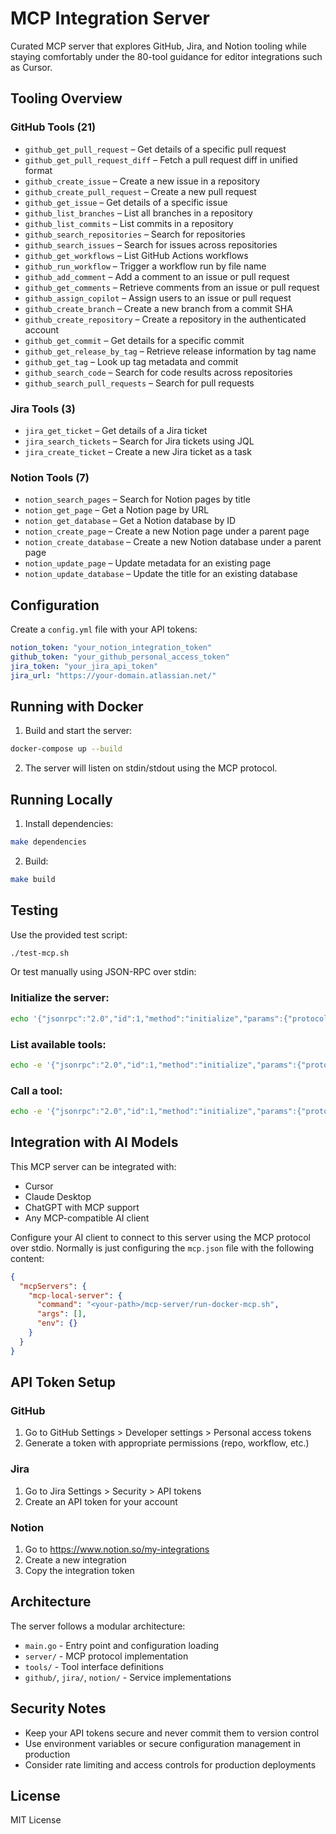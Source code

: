 # MCP Integration Server

Curated MCP server that explores GitHub, Jira, and Notion tooling while staying comfortably under the 80-tool guidance for editor integrations such as Cursor.

## Tooling Overview

### GitHub Tools (21)

- `github_get_pull_request` – Get details of a specific pull request
- `github_get_pull_request_diff` – Fetch a pull request diff in unified format
- `github_create_issue` – Create a new issue in a repository
- `github_create_pull_request` – Create a new pull request
- `github_get_issue` – Get details of a specific issue
- `github_list_branches` – List all branches in a repository
- `github_list_commits` – List commits in a repository
- `github_search_repositories` – Search for repositories
- `github_search_issues` – Search for issues across repositories
- `github_get_workflows` – List GitHub Actions workflows
- `github_run_workflow` – Trigger a workflow run by file name
- `github_add_comment` – Add a comment to an issue or pull request
- `github_get_comments` – Retrieve comments from an issue or pull request
- `github_assign_copilot` – Assign users to an issue or pull request
- `github_create_branch` – Create a new branch from a commit SHA
- `github_create_repository` – Create a repository in the authenticated account
- `github_get_commit` – Get details for a specific commit
- `github_get_release_by_tag` – Retrieve release information by tag name
- `github_get_tag` – Look up tag metadata and commit
- `github_search_code` – Search for code results across repositories
- `github_search_pull_requests` – Search for pull requests

### Jira Tools (3)

- `jira_get_ticket` – Get details of a Jira ticket
- `jira_search_tickets` – Search for Jira tickets using JQL
- `jira_create_ticket` – Create a new Jira ticket as a task

### Notion Tools (7)

- `notion_search_pages` – Search for Notion pages by title
- `notion_get_page` – Get a Notion page by URL
- `notion_get_database` – Get a Notion database by ID
- `notion_create_page` – Create a new Notion page under a parent page
- `notion_create_database` – Create a new Notion database under a parent page
- `notion_update_page` – Update metadata for an existing page
- `notion_update_database` – Update the title for an existing database

## Configuration

Create a `config.yml` file with your API tokens:

```yaml
notion_token: "your_notion_integration_token"
github_token: "your_github_personal_access_token"
jira_token: "your_jira_api_token"
jira_url: "https://your-domain.atlassian.net/"
```

## Running with Docker

1. Build and start the server:

```bash
docker-compose up --build
```

2. The server will listen on stdin/stdout using the MCP protocol.

## Running Locally

1. Install dependencies:

```bash
make dependencies
```

2. Build:

```bash
make build
```

## Testing

Use the provided test script:

```bash
./test-mcp.sh
```

Or test manually using JSON-RPC over stdin:

### Initialize the server:

```bash
echo '{"jsonrpc":"2.0","id":1,"method":"initialize","params":{"protocolVersion":"2024-11-05","capabilities":{},"clientInfo":{"name":"test-client","version":"1.0.0"}}}' | ./mcp-server
```

### List available tools:

```bash
echo -e '{"jsonrpc":"2.0","id":1,"method":"initialize","params":{"protocolVersion":"2024-11-05","capabilities":{},"clientInfo":{"name":"test-client","version":"1.0.0"}}}\n{"jsonrpc":"2.0","id":2,"method":"tools/list"}' | ./mcp-server
```

### Call a tool:

```bash
echo -e '{"jsonrpc":"2.0","id":1,"method":"initialize","params":{"protocolVersion":"2024-11-05","capabilities":{},"clientInfo":{"name":"test-client","version":"1.0.0"}}}\n{"jsonrpc":"2.0","id":2,"method":"tools/call","params":{"name":"github_search_repositories","arguments":{"query":"golang mcp"}}}' | ./mcp-server
```

## Integration with AI Models

This MCP server can be integrated with:

- Cursor
- Claude Desktop
- ChatGPT with MCP support
- Any MCP-compatible AI client

Configure your AI client to connect to this server using the MCP protocol over stdio. Normally is just configuring the `mcp.json` file with the following content:

```json
{
  "mcpServers": {
    "mcp-local-server": {
      "command": "<your-path>/mcp-server/run-docker-mcp.sh",
      "args": [],
      "env": {}
    }
  }
}
```

## API Token Setup

### GitHub

1. Go to GitHub Settings > Developer settings > Personal access tokens
2. Generate a token with appropriate permissions (repo, workflow, etc.)

### Jira

1. Go to Jira Settings > Security > API tokens
2. Create an API token for your account

### Notion

1. Go to https://www.notion.so/my-integrations
2. Create a new integration
3. Copy the integration token

## Architecture

The server follows a modular architecture:

- `main.go` - Entry point and configuration loading
- `server/` - MCP protocol implementation
- `tools/` - Tool interface definitions
- `github/`, `jira/`, `notion/` - Service implementations

## Security Notes

- Keep your API tokens secure and never commit them to version control
- Use environment variables or secure configuration management in production
- Consider rate limiting and access controls for production deployments

## License

MIT License
